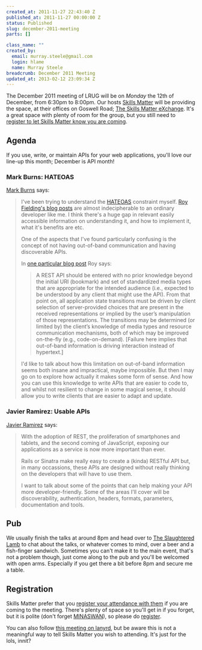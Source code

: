 ```yaml
--- 
created_at: 2011-11-27 22:43:40 Z
published_at: 2011-11-27 00:00:00 Z
status: Published
slug: december-2011-meeting
parts: []

class_name: ""
created_by: 
  email: murray.steele@gmail.com
  login: hlame
  name: Murray Steele
breadcrumb: December 2011 Meeting
updated_at: 2013-02-12 23:09:34 Z
---
```


The December 2011 meeting of LRUG will be on *Monday* the 12th of December, from 6:30pm to 8:00pm.  Our hosts [Skills Matter](http://skillsmatter.com/) will be providing the space, at their offices on Goswell Road; [The Skills Matter eXchange](http://skillsmatter.com/location-details/design-architecture/484/96).  It's a great space with plenty of room for the group, but you still need to <a href="#dec11registration">register to let Skills Matter know you are coming</a>.

Agenda
------

If you use, write, or maintain APIs for your web applications, you'll love our line-up this month; December is API month!

### Mark Burns: HATEOAS

[Mark Burns](http://twitter.com/_mark_burns) says:

> I've been trying to understand the [HATEOAS](http://en.wikipedia.org/wiki/HATEOAS) constraint myself. 
> [Roy Fielding's blog posts](http://roy.gbiv.com/untangled/tag/rest) are almost indecipherable to an 
> ordinary developer like me. I think there's a huge gap in relevant easily accessible information on 
> understanding it, and how to implement it, what it's benefits are etc.
>
> One of the aspects that I've found particularly confusing is the concept of not having out-of-band 
> communication and having discoverable APIs. 
>
> In [one particular blog post](http://roy.gbiv.com/untangled/2008/rest-apis-must-be-hypertext-driven) Roy says:
>
>> A REST API should be entered with no prior knowledge beyond the initial URI (bookmark) and set of 
>> standardized media types that are appropriate for the intended audience (i.e., expected to be 
>> understood by any client that might use the API). From that point on, all application state 
>> transitions must be driven by client selection of server-provided choices that are present in 
>> the received representations or implied by the user’s manipulation of those representations. 
>> The transitions may be determined (or limited by) the client’s knowledge of media types and 
>> resource communication mechanisms, both of which may be improved on-the-fly (e.g., code-on-demand).
>> [Failure here implies that out-of-band information is driving interaction instead of hypertext.]
>
> I'd like to talk about how this limitation on out-of-band information seems both insane and 
> impractical, maybe impossible. But then I may go on to explore how actually it makes some 
> form of sense. And how you can use this knowledge to write APIs that are easier to code to, 
> and whilst not resilient to change in some magical sense, it should allow you to write clients
> that are easier to adapt and update.

### Javier Ramirez: Usable APIs

[Javier Ramirez](http://twitter.com/supercoco9) says:

> With the adoption of REST, the proliferation of smartphones and tablets, and the second coming 
> of JavaScript, exposing our applications as a service is now more important than ever.
>
> Rails or Sinatra make really easy to create a (kinda) RESTful API but, in many occassions, 
> these APIs are designed without really thinking on the developers that will have to use them.
>
> I want to talk about some of the points that can help making your API more developer-friendly. 
> Some of the areas I'll cover will be discoverability, authentication, headers, formats, parameters, 
> documentation and tools.

Pub
---

We usually finish the talks at around 8pm and head over to [The Slaughtered Lamb](http://www.theslaughteredlambpub.com/) to chat about the talks, or whatever comes to mind, over a beer and a fish-finger sandwich.  Sometimes you can't make it to the main event, that's not a problem though, just come along to the pub and you'll be welcomed with open arms.  Especially if you get there a bit before 8pm and secure me a table.

Registration <a name="dec11registration">&nbsp;</a>
---------------------------------------------------

Skills Matter prefer that you [register your attendance with them](http://skillsmatter.com/event-details/home/ruby-apis/js-3123) if you are coming to the meeting.  There's plenty of space so you'll get in if you forget, but it is polite (don't forget [MINASWAN](http://oreilly.com/ruby/excerpts/ruby-learning-rails/ruby-glossary.html#I_indexterm_d1e32036)), so please do [register](http://skillsmatter.com/event-details/home/ruby-apis/js-3123).

You can also follow [this meeting on lanyrd](http://lanyrd.com/2011/lrug-december/), but be aware this is not a meaningful way to tell Skills Matter you wish to attending.  It's just for the lols, innit?
